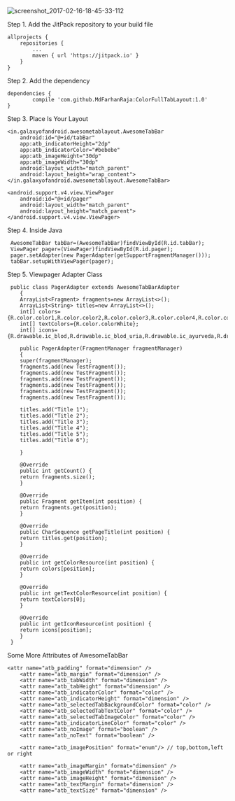 ![screenshot_2017-02-16-18-45-33-112](https://cloud.githubusercontent.com/assets/18304656/23022989/8c53e084-f479-11e6-8df3-40512b4eb293.jpeg)


Step 1. Add the JitPack repository to your build file

	allprojects {
		repositories {
			...
			maven { url 'https://jitpack.io' }
		}
	}
  
Step 2. Add the dependency

	dependencies {
	        compile 'com.github.MdFarhanRaja:ColorFullTabLayout:1.0'
	}

Step 3. Place Is Your Layout

    <in.galaxyofandroid.awesometablayout.AwesomeTabBar
        android:id="@+id/tabBar"
        app:atb_indicatorHeight="2dp"
        app:atb_indicatorColor="#bebebe"
        app:atb_imageHeight="30dp"
        app:atb_imageWidth="30dp"
        android:layout_width="match_parent"
        android:layout_height="wrap_content">
    </in.galaxyofandroid.awesometablayout.AwesomeTabBar>

    <android.support.v4.view.ViewPager
        android:id="@+id/pager"
        android:layout_width="match_parent"
        android:layout_height="match_parent">
    </android.support.v4.view.ViewPager>
    
 Step 4. Inside Java
    
     AwesomeTabBar tabBar=(AwesomeTabBar)findViewById(R.id.tabBar);
     ViewPager pager=(ViewPager)findViewById(R.id.pager);
     pager.setAdapter(new PagerAdapter(getSupportFragmentManager()));
     tabBar.setupWithViewPager(pager);
        
 Step 5. Viewpager Adapter Class
     
     public class PagerAdapter extends AwesomeTabBarAdapter
		{
    	ArrayList<Fragment> fragments=new ArrayList<>();
    	ArrayList<String> titles=new ArrayList<>();
    	int[] colors={R.color.color1,R.color.color2,R.color.color3,R.color.color4,R.color.color5,R.color.color6};
    	int[] textColors={R.color.colorWhite};
    	int[] icons={R.drawable.ic_blod,R.drawable.ic_blod_uria,R.drawable.ic_ayurveda,R.drawable.ic_complete_blod,R.drawable.ic_body_message,R.drawable.ic_cardiologist};

    	public PagerAdapter(FragmentManager fragmentManager)
    	{
        super(fragmentManager);
        fragments.add(new TestFragment());
        fragments.add(new TestFragment());
        fragments.add(new TestFragment());
        fragments.add(new TestFragment());
        fragments.add(new TestFragment());
        fragments.add(new TestFragment());

        titles.add("Title 1");
        titles.add("Title 2");
        titles.add("Title 3");
        titles.add("Title 4");
        titles.add("Title 5");
        titles.add("Title 6");

    	}

    	@Override
    	public int getCount() {
        return fragments.size();
    	}

    	@Override
    	public Fragment getItem(int position) {
        return fragments.get(position);
    	}

    	@Override
    	public CharSequence getPageTitle(int position) {
        return titles.get(position);
    	}

    	@Override
    	public int getColorResource(int position) {
        return colors[position];
    	}

    	@Override
    	public int getTextColorResource(int position) {
        return textColors[0];
    	}

    	@Override
    	public int getIconResource(int position) {
        return icons[position];
    	}
	 }
	 
 Some More Attributes of AwesomeTabBar
 
 	<attr name="atb_padding" format="dimension" />
        <attr name="atb_margin" format="dimension" />
        <attr name="atb_tabWidth" format="dimension" />
        <attr name="atb_tabHeight" format="dimension" />
        <attr name="atb_indicatorColor" format="color" />
        <attr name="atb_indicatorHeight" format="dimension" />
        <attr name="atb_selectedTabBackgroundColor" format="color" />
        <attr name="atb_selectedTabTextColor" format="color" />
        <attr name="atb_selectedTabImageColor" format="color" />
        <attr name="atb_indicatorLineColor" format="color" />
        <attr name="atb_noImage" format="boolean" />
        <attr name="atb_noText" format="boolean" />	
	
        <attr name="atb_imagePosition" format="enum"/> // top,bottom,left or right
	
        <attr name="atb_imageMargin" format="dimension" />
        <attr name="atb_imageWidth" format="dimension" />
        <attr name="atb_imageHeight" format="dimension" />
        <attr name="atb_textMargin" format="dimension" />
        <attr name="atb_textSize" format="dimension" />
